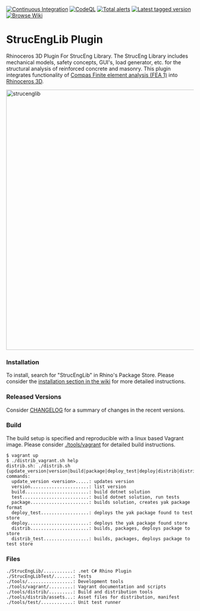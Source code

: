[![Continuous Integration](https://github.com/kfmResearch-NumericsTeam/StrucEng_Library_Plug_in/actions/workflows/distrib_sh_build.yml/badge.svg?branch=master)](https://github.com/kfmResearch-NumericsTeam/StrucEng_Library_Plug_in/actions/workflows/distrib_sh_build.yml)
[![CodeQL](https://github.com/kfmResearch-NumericsTeam/StrucEng_Library_Plug_in/actions/workflows/codeql-analysis.yml/badge.svg)](https://github.com/kfmResearch-NumericsTeam/StrucEng_Library_Plug_in/actions/workflows/codeql-analysis.yml)
[![Total alerts](https://img.shields.io/lgtm/alerts/g/kfmResearch-NumericsTeam/StrucEng_Library_Plug_in.svg?logo=lgtm&logoWidth=18)](https://lgtm.com/projects/g/kfmResearch-NumericsTeam/StrucEng_Library_Plug_in/alerts/)
[![Latest tagged version](https://img.shields.io/github/v/tag/kfmResearch-NumericsTeam/StrucEng_Library_Plug_in.svg)](https://github.com/kfmResearch-NumericsTeam/StrucEng_Library_Plug_in/blob/master/CHANGELOG)
[![Browse Wiki](https://img.shields.io/badge/Browse-Wiki-lightgrey)](https://github.com/kfmResearch-NumericsTeam/StrucEng_Library_Plug_in/wiki)


# StrucEngLib Plugin
Rhinoceros 3D Plugin For StrucEng Library. The StrucEng Library includes mechanical models, safety concepts, GUI's, load generator, etc. for the structural analysis of reinforced concrete and masonry. This plugin integrates functionality of [Compas Finite element analysis (FEA 1)](https://compas.dev/compas_fea/latest/index.html) into [Rhinoceros 3D](https://www.rhino3d.com/de/).

  
<p align="left">
    <img src="https://user-images.githubusercontent.com/2311941/183869882-6bfad852-f495-4ffc-91e1-8e0277bd8fd5.png" alt="strucenglib" width="700"/>
</p>

### Installation
To install, search for "StrucEngLib" in Rhino's Package Store. Please consider
the [installation section in the
wiki](https://github.com/kfmResearch-NumericsTeam/StrucEng_Library_Plug_in/wiki/Installation)
for more detailed instructions.

### Released Versions
Consider [CHANGELOG](./CHANGELOG) for a summary of changes in the recent versions. 

### Build
The build setup is specified and reproducible with a linux based Vagrant image.
Please consider [./tools/vagrant](./tools/vagrant) for detailed build instructions. 
```
$ vagrant up
$ ./distrib_vagrant.sh help
distrib.sh: ./distrib.sh {update_version|version|build|package|deploy_test|deploy|distrib|distrib_test}
commands: 
  update_version <version>.....: updates version
  version......................: list version
  build........................: build dotnet solution
  test.........................: build dotnet solution, run tests
  package......................: builds solution, creates yak package format
  deploy_test..................: deploys the yak package found to test store
  deploy.......................: deploys the yak package found store
  distrib......................: builds, packages, deploys package to store
  distrib_test.................: builds, packages, deploys package to test store
```
### Files
```
./StrucEngLib/...........: .net C# Rhino Plugin
./StrucEngLibTest/.......: Tests
./tools/.................: Development tools
./tools/vagrant/.........: Vagrant documentation and scripts
./tools/distrib/.........: Build and distribution tools
./tools/distrib/assets...: Asset files for distribution, manifest
./tools/test/............: Unit test runner
```
